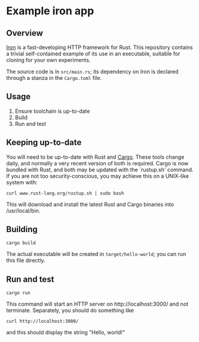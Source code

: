 Example iron app
================

Overview
--------

[Iron](http://ironframework.io/) is a fast-developing HTTP framework
for Rust.  This repository contains a trivial self-contained example
of its use in an executable, suitable for cloning for your own
experiments.

The source code is in `src/main.rs`; its dependency on Iron is declared
through a stanza in the `Cargo.toml` file.

Usage
-----

1. Ensure toolchain is up-to-date
2. Build
3. Run and test


Keeping up-to-date
------------------

You will need to be up-to-date with Rust and [Cargo](http://crates.io). 
These tools change daily, and normally a very recent version of both is 
required. Cargo is now bundled with Rust, and both may be updated with
the `rustup.sh' command. If you are not too security-conscious, you may
achieve this on a UNIX-like system with:

    curl www.rust-lang.org/rustup.sh | sudo bash

This will download and install the latest Rust and Cargo binaries into
/usr/local/bin.

Building
--------

    cargo build

The actual executable will be created in `target/hello-world`; you can run
this file directly.

Run and test
------------

    cargo run

This command will start an HTTP server on http://localhost:3000/ and not
terminate. Separately, you should do something like

    curl http://localhost:3000/

and this should display the string "Hello, world!"
